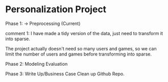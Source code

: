 # Personalization Project

Phase 1: 
-> Preprocessing (Current)

comment 1: 
I have made a tidy version of the data, just need to transform it into sparse. 

The project actually doesn't need so many users and games, so we can limit the number of users and games before transforming into sparse. 

Phase 2: 
Modeling
Evaluation

Phase 3: 
Write Up/Business Case
Clean up Github Repo.
